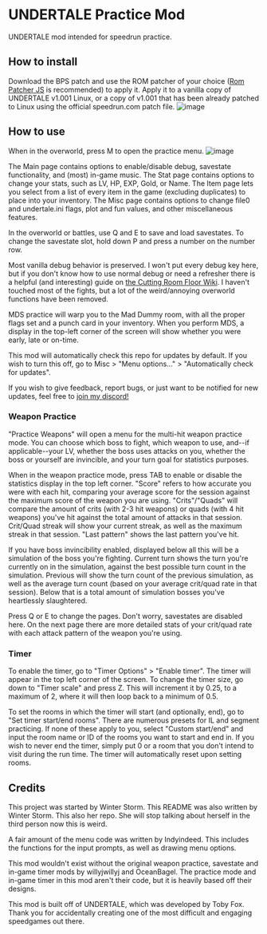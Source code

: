 # UNDERTALE Practice Mod
UNDERTALE mod intended for speedrun practice.

## How to install
Download the BPS patch and use the ROM patcher of your choice ([Rom Patcher JS](https://www.marcrobledo.com/RomPatcher.js/) is recommended) to apply it. Apply it to a vanilla copy of UNDERTALE v1.001 Linux, or a copy of v1.001 that has been already patched to Linux using the official speedrun.com patch file.
![image](https://github.com/fixylol/UndertalePracticeMod/assets/22797315/aa563c2c-561e-4157-8cad-1f02cf4c30bf)

## How to use
When in the overworld, press M to open the practice menu.
![image](https://github.com/fixylol/UndertalePracticeMod/assets/22797315/f1686c9b-f206-435c-889a-fbe855d8e61d)

The Main page contains options to enable/disable debug, savestate functionality, and (most) in-game music. The Stat page contains options to change your stats, such as LV, HP, EXP, Gold, or Name. The Item page lets you select from a list of every item in the game (excluding duplicates) to place into your inventory. The Misc page contains options to change file0 and undertale.ini flags, plot and fun values, and other miscellaneous features.

In the overworld or battles, use Q and E to save and load savestates. To change the savestate slot, hold down P and press a number on the number row.

Most vanilla debug behavior is preserved. I won't put every debug key here, but if you don't know how to use normal debug or need a refresher there is a helpful (and interesting) guide on [the Cutting Room Floor Wiki](https://tcrf.net/Undertale/Debug_Mode). I haven't touched most of the fights, but a lot of the weird/annoying overworld functions have been removed.

MDS practice will warp you to the Mad Dummy room, with all the proper flags set and a punch card in your inventory. When you perform MDS, a display in the top-left corner of the screen will show whether you were early, late or on-time.

This mod will automatically check this repo for updates by default. If you wish to turn this off, go to Misc > "Menu options..." > "Automatically check for updates".

If you wish to give feedback, report bugs, or just want to be notified for new updates, feel free to [join my discord!](https://discord.gg/4d82wPGHau)

### Weapon Practice
"Practice Weapons" will open a menu for the multi-hit weapon practice mode. You can choose which boss to fight, which weapon to use, and--if applicable--your LV, whether the boss uses attacks on you, whether the boss or yourself are invincible, and your turn goal for statistics purposes.

When in the weapon practice mode, press TAB to enable or disable the statistics display in the top left corner. "Score" refers to how accurate you were with each hit, comparing your average score for the session against the maximum score of the weapon you are using. "Crits"/"Quads" will compare the amount of crits (with 2-3 hit weapons) or quads (with 4 hit weapons) you've hit against the total amount of attacks in that session. Crit/Quad streak will show your current streak, as well as the maximum streak in that session. "Last pattern" shows the last pattern you've hit.

If you have boss invincibility enabled, displayed below all this will be a simulation of the boss you're fighting. Current turn shows the turn you're currently on in the simulation, against the best possible turn count in the simulation. Previous will show the turn count of the previous simulation, as well as the average turn count (based on your average crit/quad rate in that session). Below that is a total amount of simulation bosses you've heartlessly slaughtered.

Press Q or E to change the pages. Don't worry, savestates are disabled here. On the next page there are more detailed stats of your crit/quad rate with each attack pattern of the weapon you're using.

### Timer

To enable the timer, go to "Timer Options" > "Enable timer". The timer will appear in the top left corner of the screen. To change the timer size, go down to "Timer scale" and press Z. This will increment it by 0.25, to a maximum of 2, where it will then loop back to a minimum of 0.5.

To set the rooms in which the timer will start (and optionally, end), go to "Set timer start/end rooms". There are numerous presets for IL and segment practicing. If none of these apply to you, select "Custom start/end" and input the room name or ID of the rooms you want to start and end in. If you wish to never end the timer, simply put 0 or a room that you don't intend to visit during the run time. The timer will automatically reset upon setting rooms.

## Credits

This project was started by Winter Storm. This README was also written by Winter Storm. This also her repo. She will stop talking about herself in the third person now this is weird.

A fair amount of the menu code was written by Indyindeed. This includes the functions for the input prompts, as well as drawing menu options.

This mod wouldn't exist without the original weapon practice, savestate and in-game timer mods by willyjwillyj and OceanBagel. The practice mode and in-game timer in this mod aren't their code, but it is heavily based off their designs.

This mod is built off of UNDERTALE, which was developed by Toby Fox. Thank you for accidentally creating one of the most difficult and engaging speedgames out there.
